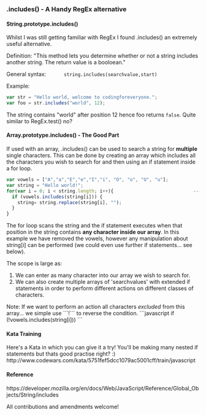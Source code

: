 <h3>.includes() - A Handy RegEx alternative </h3>

<h4>String.prototype.includes()</h4>

Whilst I was still getting familiar with RegEx I found .includes() an extremely useful alternative. 

Definition: "This method lets you determine whether or not a string includes another string. The return value is a booloean."

General syntax:       ```       string.includes(searchvalue,start)       ```

Example:
```javascript
var str = "Hello world, welcome to codingforeveryone.";
var foo = str.includes("world", 12);
```
The string contains "world" after position 12 hence foo returns ```false```. Quite similar to RegEx.test() no?

<h4>Array.prototype.includes() - The Good Part</h4>

If used with an array, .includes() can be used to search a string for <strong>multiple</strong> single characters. This can be done by creating an array which includes all the characters you wish to search for and then using an if statement inside a for loop. 

```javascript
var vowels = ["A","a","E","e","I","i", "O", "o", "U", "u"];
var string = "Hello world!";
for(var i = 0; i < string.length; i++){                             ---> "Hll wrld!"
  if (vowels.includes(string[i])) {
    string= string.replace(string[i], "");
  }
}
```
The for loop scans the string and the if statement executes when that position in the string contains <strong>any character inside our array</strong>. In this example we have removed the vowels, however any manipulation about string[i] can be performed (we could even use further if statements... see below).

The scope is large as: 
<ol>
<li> We can enter as many character into our array we wish to search for. </li>
<li>We can also create multiple arrays of 'searchvalues' with extended if statements in order to perform different actions on different classes of characters. </li>
</ol>
Note: If we want to perform an action all characters <i>excluded</i> from this array... we simple use ```!``` to reverse the condition.
```javascript  
if (!vowels.includes(string[i])) 
```

<h4>Kata Training</h4>
Here's a Kata in which you can give it a try! You'll be making many nested if statements but thats good practise right? :)
http://www.codewars.com/kata/5751fef5dcc1079ac5001cff/train/javascript

<h4>Reference</h4>
https://developer.mozilla.org/en/docs/Web/JavaScript/Reference/Global_Objects/String/includes

All contributions and amendments welcome! 
